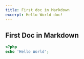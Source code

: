 ```yaml
---
title: First doc in Markdown
excerpt: Hello World doc!
---
```

## First Doc in Markdown

```php
<?php
echo 'Hello World';
```